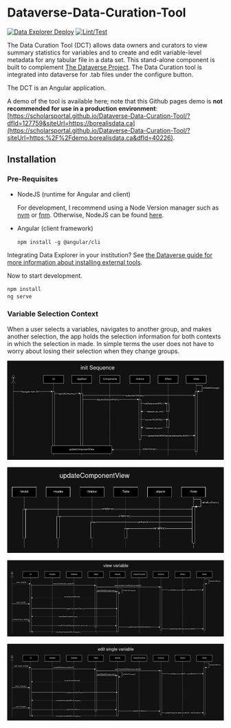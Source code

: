 # Dataverse-Data-Curation-Tool

[![Data Explorer Deploy](https://github.com/scholarsportal/Dataverse-Data-Curation-Tool/actions/workflows/static.yml/badge.svg)](https://github.com/scholarsportal/Dataverse-Data-Curation-Tool/actions/workflows/static.yml)
[![Lint/Test](https://github.com/scholarsportal/Dataverse-Data-Curation-Tool/actions/workflows/node.js.yml/badge.svg)](https://github.com/scholarsportal/Dataverse-Data-Curation-Tool/actions/workflows/node.js.yml)

The Data Curation Tool (DCT) allows data owners and curators to view summary statistics for variables and to create and edit variable-level metadata for any tabular file in a data set. This stand-alone component is built to complement [The Dataverse Project](http://dataverse.org/). The Data Curation tool is integrated into dataverse for .tab files under the configure button.

The DCT is an Angular application.

A demo of the tool is available here; note that this Github pages demo is **not recommended for use in a production environment**: [https://scholarsportal.github.io/Dataverse-Data-Curation-Tool/?dfId=127759&siteUrl=https://borealisdata.ca](https://scholarsportal.github.io/Dataverse-Data-Curation-Tool/?siteUrl=https:%2F%2Fdemo.borealisdata.ca&dfId=40226).

## Installation

### Pre-Requisites

- NodeJS (runtime for Angular and client)

  For development, I recommend using a Node Version manager such as [nvm](https://github.com/creationix/nvm) or [fnm](https://github.com/Schniz/fnm). Otherwise, NodeJS can be found [here](https://nodejs.org/en/download).
- Angular (client framework)

  ```npm install -g @angular/cli```

Integrating Data Explorer in your institution? See [the Dataverse guide for more information about installing external tools](http://guides.dataverse.org/en/latest/installation/external-tools.html).

Now to start development.

```sh
npm install
ng serve
```

### Variable Selection Context

When a user selects a variables, navigates to another group, and makes another selection, the app holds the selection information for both contexts in which the selection in made. In simple terms the user does not have to worry about losing their selection when they change groups.

![Data Curation Tool Launch Activity Diagram](https://github.com/scholarsportal/Dataverse-Data-Curation-Tool/blob/nana-dev/documentation/img/Init%20Sequence%20Diagram.jpg?raw=true 'Launch Activity Diagram')

![Update Component View Reference](https://github.com/scholarsportal/Dataverse-Data-Curation-Tool/blob/nana-dev/documentation/img/Update%20Component%20View.jpg?raw=true 'Update Component View Reference')

![View Variable](https://github.com/scholarsportal/Dataverse-Data-Curation-Tool/blob/nana-dev/documentation/img/View%20Variable.jpg?raw=true 'View Variable Sequence Diagram')

![Edit Single Variable](https://github.com/scholarsportal/Dataverse-Data-Curation-Tool/blob/nana-dev/documentation/img/Edit%20Single%20Variable.jpg?raw=true 'Edit Single Variable Sequence Diagram')
